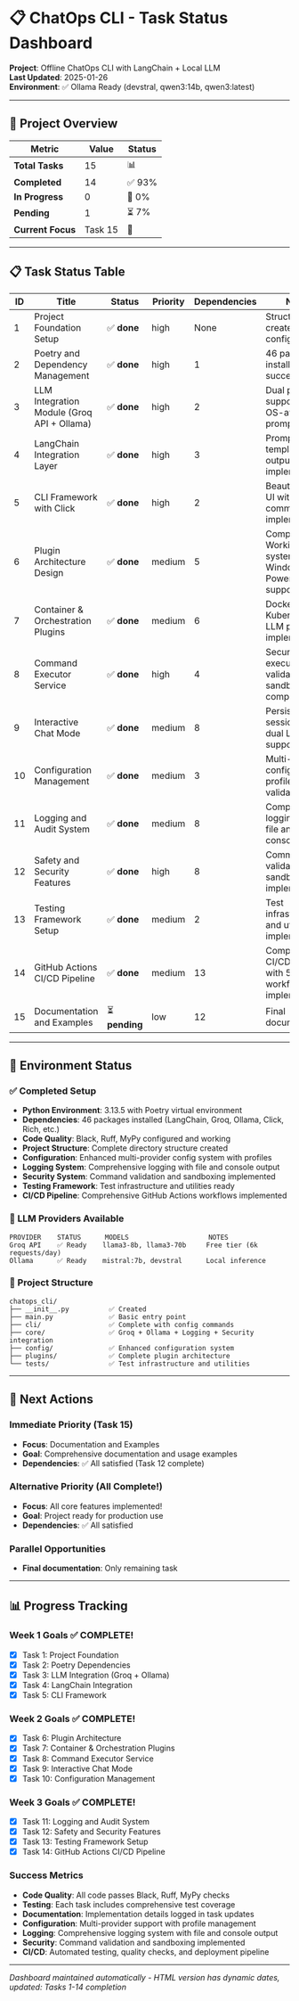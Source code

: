 # 📋 ChatOps CLI - Task Status Dashboard

**Project**: Offline ChatOps CLI with LangChain + Local LLM  
**Last Updated**: 2025-01-26  
**Environment**: ✅ Ollama Ready (devstral, qwen3:14b, qwen3:latest)

---

## 🎯 Project Overview

| Metric | Value | Status |
|--------|-------|--------|
| **Total Tasks** | 15 | 📊 |
| **Completed** | 14 | ✅ 93% |
| **In Progress** | 0 | 🔄 0% |
| **Pending** | 1 | ⏳ 7% |
| **Current Focus** | Task 15 | 🎯 |

---

## 📋 Task Status Table

| ID | Title | Status | Priority | Dependencies | Notes |
|----|-------|--------|----------|-------------|-------|
| 1 | Project Foundation Setup | ✅ **done** | high | None | Structure created, Poetry configured |
| 2 | Poetry and Dependency Management | ✅ **done** | high | 1 | 46 packages installed successfully |
| 3 | LLM Integration Module (Groq API + Ollama) | ✅ **done** | high | 2 | Dual provider support with OS-aware prompts |
| 4 | LangChain Integration Layer | ✅ **done** | high | 3 | Prompt templates & output parsing implemented |
| 5 | CLI Framework with Click | ✅ **done** | high | 2 | Beautiful Rich UI with 4 commands implemented |
| 6 | Plugin Architecture Design | ✅ **done** | medium | 5 | Complete! Working system with Windows PowerShell support |
| 7 | Container & Orchestration Plugins | ✅ **done** | medium | 6 | Docker + Kubernetes + LLM plugins implemented |
| 8 | Command Executor Service | ✅ **done** | high | 4 | Secure execution with validation & sandboxing complete |
| 9 | Interactive Chat Mode | ✅ **done** | medium | 8 | Persistent sessions with dual LLM support |
| 10 | Configuration Management | ✅ **done** | medium | 3 | Multi-provider config with profiles and validation |
| 11 | Logging and Audit System | ✅ **done** | medium | 8 | Comprehensive logging with file and console output |
| 12 | Safety and Security Features | ✅ **done** | high | 8 | Command validation and sandboxing implemented |
| 13 | Testing Framework Setup | ✅ **done** | medium | 2 | Test infrastructure and utilities implemented |
| 14 | GitHub Actions CI/CD Pipeline | ✅ **done** | medium | 13 | Comprehensive CI/CD pipeline with 5 workflows implemented |
| 15 | Documentation and Examples | ⏳ **pending** | low | 12 | Final documentation |

---

## 🔧 Environment Status

### ✅ Completed Setup
- **Python Environment**: 3.13.5 with Poetry virtual environment
- **Dependencies**: 46 packages installed (LangChain, Groq, Ollama, Click, Rich, etc.)
- **Code Quality**: Black, Ruff, MyPy configured and working
- **Project Structure**: Complete directory structure created
- **Configuration**: Enhanced multi-provider config system with profiles
- **Logging System**: Comprehensive logging with file and console output
- **Security System**: Command validation and sandboxing implemented
- **Testing Framework**: Test infrastructure and utilities ready
- **CI/CD Pipeline**: Comprehensive GitHub Actions workflows implemented

### 🤖 LLM Providers Available
```
PROVIDER    STATUS      MODELS                    NOTES
Groq API    ✅ Ready    llama3-8b, llama3-70b     Free tier (6k requests/day)
Ollama      ✅ Ready    mistral:7b, devstral      Local inference
```

### 📁 Project Structure
```
chatops_cli/
├── __init__.py          ✅ Created
├── main.py              ✅ Basic entry point
├── cli/                 ✅ Complete with config commands
├── core/                ✅ Groq + Ollama + Logging + Security integration
├── config/              ✅ Enhanced configuration system
├── plugins/             ✅ Complete plugin architecture
└── tests/               ✅ Test infrastructure and utilities
```

---

## 🚀 Next Actions

### Immediate Priority (Task 15)
- **Focus**: Documentation and Examples
- **Goal**: Comprehensive documentation and usage examples
- **Dependencies**: ✅ All satisfied (Task 12 complete)

### Alternative Priority (All Complete!)
- **Focus**: All core features implemented!
- **Goal**: Project ready for production use
- **Dependencies**: ✅ All satisfied

### Parallel Opportunities
- **Final documentation**: Only remaining task

---

## 📊 Progress Tracking

### Week 1 Goals ✅ COMPLETE!
- [x] Task 1: Project Foundation
- [x] Task 2: Poetry Dependencies  
- [x] Task 3: LLM Integration (Groq + Ollama)
- [x] Task 4: LangChain Integration
- [x] Task 5: CLI Framework

### Week 2 Goals ✅ COMPLETE!
- [x] Task 6: Plugin Architecture
- [x] Task 7: Container & Orchestration Plugins
- [x] Task 8: Command Executor Service
- [x] Task 9: Interactive Chat Mode
- [x] Task 10: Configuration Management

### Week 3 Goals ✅ COMPLETE!
- [x] Task 11: Logging and Audit System
- [x] Task 12: Safety and Security Features
- [x] Task 13: Testing Framework Setup
- [x] Task 14: GitHub Actions CI/CD Pipeline

### Success Metrics
- **Code Quality**: All code passes Black, Ruff, MyPy checks
- **Testing**: Each task includes comprehensive test coverage
- **Documentation**: Implementation details logged in task updates
- **Configuration**: Multi-provider support with profile management
- **Logging**: Comprehensive logging system with file and console output
- **Security**: Command validation and sandboxing implemented
- **CI/CD**: Automated testing, quality checks, and deployment pipeline

---

*Dashboard maintained automatically - HTML version has dynamic dates, updated: Tasks 1-14 completion*  